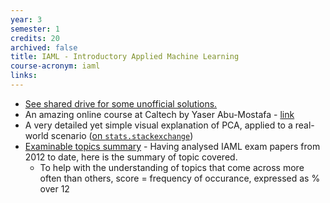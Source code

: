 ```yaml
---
year: 3
semester: 1
credits: 20
archived: false
title: IAML - Introductory Applied Machine Learning
course-acronym: iaml
links:
---
```


- <u>See shared drive for some unofficial solutions.</u>
- An amazing online course at Caltech by Yaser Abu-Mostafa - [link](http://work.caltech.edu/previous.html)
- A very detailed yet simple visual explanation of PCA, applied to a real-world scenario ([on `stats.stackexchange`](https://stats.stackexchange.com/a/140579))
- [Examinable topics summary](/resources/IAML.jpg) -  Having analysed IAML exam papers from 2012 to date, here is the summary of topic covered.
  - To help with the understanding of topics that come across more often than others, score = frequency of occurance, expressed as % over 12
